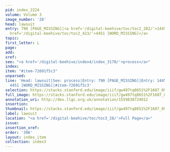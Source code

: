 ```yaml
---
pid: index_2224
volume: Volume 3
image_number: '28'
head: lawsuit
entry: 790 [PAGE_MISSING]|<a href='/digital-beehive/toc/toc2_282/'>1445 [Law Suit]</a>|<a
  href='/digital-beehive/toc/toc2_423/'>4451 [WORD_MISSING]</a>
topic: 
first_letter: L
page: 
add: 
xref: 
see: "<a href='/digital-beehive/index4/index_3170/'>process</a>"
index: 
item: "#item-72691f5c3"
unparsed: 
line: 'Head: lawsuit|See: process|Entry: 790 [PAGE_MISSING]|Entry: 1445 [Law Suit]|Entry:
  4451 [WORD_MISSING]|#item-72691f5c3'
selection: https://stacks.stanford.edu/image/iiif/gw497tq8651%2F1607_0971/406,245,760,179/full/0/default.jpg
full_image: https://stacks.stanford.edu/image/iiif/gw497tq8651%2F1607_0971/full/full/0/default.jpg
annotation_uri: http://dev.llgc.org.uk/annotation/1559838724012
insertion: 
thumbnail: https://stacks.stanford.edu/image/iiif/gw497tq8651%2F1607_0971/406,245,760,179/150,/0/default.jpg
label: lawsuit
location: "<a href='/digital-beehive/toc/toc3_28/'>Full Page</a>"
issue: 
insertion_xref: 
order: '306'
layout: index_item
collection: index3
---
```

